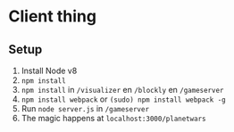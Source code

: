 # Client thing

## Setup

 1. Install Node v8
 2. `npm install`
 3. `npm install` in `/visualizer` en `/blockly` en `/gameserver`
 3. `npm install webpack` or `(sudo) npm install webpack -g`
 4. Run `node server.js` in `/gameserver`
 5. The magic happens at `localhost:3000/planetwars`